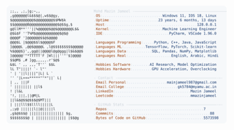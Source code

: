 <picture>
  <source srcset="https://raw.githubusercontent.com/mmazinjameel/mmazinjameel/main/dark_mode.svg?v=1747591982" media="(prefers-color-scheme: dark)">
  <img src="https://raw.githubusercontent.com/mmazinjameel/mmazinjameel/main/light_mode.svg?v=1747591982">
</picture>
